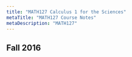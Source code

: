 ```yaml
---
title: "MATH127 Calculus 1 for the Sciences"
metaTitle: "MATH127 Course Notes"
metaDescription: "MATH127"
---
```

 Fall 2016
---
